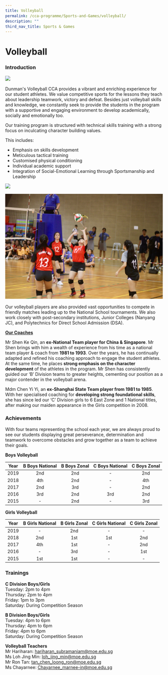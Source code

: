 ```yaml
---
title: Volleyball
permalink: /cca-programme/Sports-and-Games/volleyball/
description: ""
third_nav_title: Sports & Games
---
```

# Volleyball

### Introduction

![](/images/Student%20Development%20Programme/CCA%20Programme/Sports%20&%20Games/Picture1.jpg)

Dunman's Volleyball CCA provides a vibrant and enriching experience for our student athletes. We value competitive sports for the lessons they teach about leadership teamwork, victory and defeat. Besides just volleyball skills and knowledge, we constantly seek to provide the students in the program with a supportive and engaging environment to develop academically, socially and emotionally too.

Our training program is structured with technical skills training with a strong focus on inculcating character building values. 

  
This includes:

*   Emphasis on skills development
*   Meticulous tactical training
*   Customised physical conditioning
*   Individual academic support
*   Integration of Social-Emotional Learning through Sportsmanship and Leadership

![](/images/Student%20Development%20Programme/CCA%20Programme/Sports%20&%20Games/Picture2.jpg)

![](/images/Student%20Development%20Programme/CCA%20Programme/Sports%20&%20Games/Picture3-min.jpg)

Our volleyball players are also provided vast opportunities to compete in friendly matches leading up to the National School tournaments. We also work closely with post-secondary institutions, Junior Colleges (Nanyang JC), and Polytechnics for Direct School Admission (DSA).

<b><u>Our Coaches</u></b>

Mr Shen Ke Qin, an **ex-National Team player for China & Singapore**. Mr Shen brings with him a wealth of experience from his time as a national team player & coach from **1981 to 1993**. Over the years, he has continually adapted and refined his coaching approach to engage the student athletes. At the same time, he places **strong emphasis on the character development** of the athletes in the program. Mr Shen has consistently guided our ‘B’ Division teams to greater heights, cementing our position as a major contender in the volleyball arena.

Mdm Chen Yi Yi, an **ex-Shanghai State Team player from 1981 to 1985**. With her specialised coaching for **developing strong foundational skills**, she has since led our ‘C’ Division girls to 6 East Zone and 1 National titles, after making our maiden appearance in the Girls competition in 2008.

### Achievements

With four teams representing the school each year, we are always proud to see our students displaying great perseverance, determination and teamwork to overcome obstacles and grow together as a team to achieve their goals.

**Boys Volleyball**

| Year | B Boys National | B Boys Zonal | C Boys National | C Boys Zonal |
|:----:|:---------------:|:------------:|:---------------:|:------------:|
| 2019 |       2nd       |      2nd     |        -        |      2nd     |
| 2018 |       4th       |      2nd     |        -        |      4th     |
| 2017 |       2nd       |      3rd     |        -        |      2nd     |
| 2016 |       3rd       |      2nd     |       3rd       |      2nd     |
| 2015 |        -        |      2nd     |        -        |      3rd     |

**Girls Volleyball**

| Year | B Girls National | B Girls Zonal | C Girls National | C Girls Zonal |
|:----:|:----------------:|:-------------:|:----------------:|:-------------:|
| 2019 |         -        |      2nd      |         -        |       -       |
| 2018 |        2nd       |      1st      |        1st       |      2nd      |
| 2017 |        4th       |      1st      |         -        |      2nd      |
| 2016 |         -        |      3rd      |         -        |      1st      |
| 2015 |        1st       |      1st      |         -        |       -       |

### Trainings

**C Division Boys/Girls**   
Tuesday: 2pm to 4pm   
Thursday: 2pm to 4pm   
Friday: 1pm to 3pm   
Saturday: During Competition Season

**B Division Boys/Girls**   
Tuesday: 4pm to 6pm   
Thursday: 4pm to 6pm   
Friday: 4pm to 6pm   
Saturday: During Competition Season


**Volleyball Teachers**   
Mr Hariharan: [hariharan\_subramaniam@moe.edu.sg](mailto:hariharan_subramaniam@moe.edu.sg)    
Ms Loh Jing Min: [loh\_jing\_min@moe.edu.sg](mailto:loh_jing_min@moe.edu.sg)     
Mr Ron Tan: [tan\_chen\_loong\_ron@moe.edu.sg](mailto:tan_chen_loong_ron@moe.edu.sg)   
Ms Chayarnee: [Chayarnee\_marnee-in@moe.edu.sg](mailto:Chayarnee_marnee-in@moe.edu.sg)